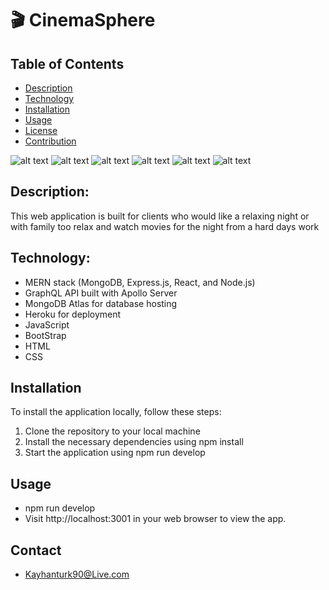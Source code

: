 # 🎬 CinemaSphere

## Table of Contents

- [Description](#description)
- [Technology](#Technology)
- [Installation](#installation)
- [Usage](#usage)
- [License](#license)
- [Contribution](#contribution)

![alt text]("./client/src/images/CinemaSpherehome.jpg")
![alt text]("./client/src/images/CinemaSphereLogin.jpg")
![alt text]("./client/src/images/CinemaSphereSignup.jpg")
![alt text]("./client/src/images/CinemaSphereSubscribe.jpg")
![alt text]("./client/src/images/CinemaSphereProfile.jpg")
![alt text]("./client/src/images/CinemaSphereUpdate.jpg")

## Description:

This web application is built for clients who would like a relaxing night or with family too relax
and watch movies for the night from a hard days work

## Technology:

- MERN stack (MongoDB, Express.js, React, and Node.js)
- GraphQL API built with Apollo Server
- MongoDB Atlas for database hosting
- Heroku for deployment
- JavaScript
- BootStrap
- HTML
- CSS

## Installation

To install the application locally, follow these steps:

1. Clone the repository to your local machine
2. Install the necessary dependencies using npm install
3. Start the application using npm run develop

## Usage

- npm run develop
- Visit http://localhost:3001 in your web browser to view the app.

## Contact

- Kayhanturk90@Live.com

